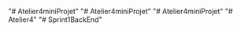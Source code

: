 "# Atelier4miniProjet" 
"# Atelier4miniProjet" 
"# Atelier4miniProjet" 
"# Atelier4" 
"# Sprint1BackEnd" 
